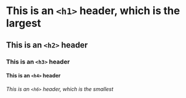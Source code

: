 # This is an `<h1>` header, which is the largest

## This is an `<h2>` header
### This is an `<h3>` header
#### This is an `<h4>` header

###### This is an `<h6>` header, which is the smallest
